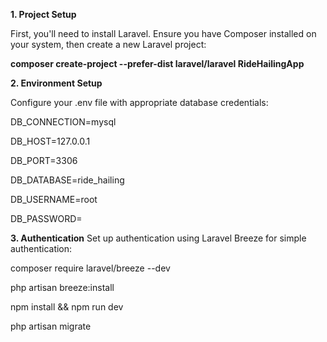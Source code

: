 **1. Project Setup**

First, you'll need to install Laravel. Ensure you have Composer installed on your system, then create a new Laravel project:

**composer create-project --prefer-dist laravel/laravel RideHailingApp**

**2. Environment Setup**

Configure your .env file with appropriate database credentials:

DB_CONNECTION=mysql

DB_HOST=127.0.0.1

DB_PORT=3306

DB_DATABASE=ride_hailing

DB_USERNAME=root

DB_PASSWORD=

**3. Authentication**
Set up authentication using Laravel Breeze for simple authentication:

composer require laravel/breeze --dev

php artisan breeze:install

npm install && npm run dev

php artisan migrate

